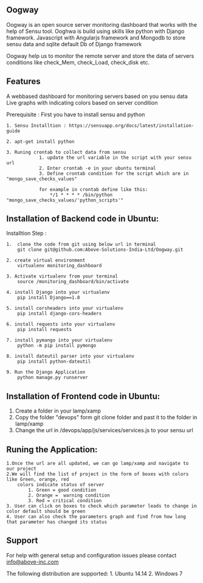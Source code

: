 
## Oogway

Oogway is an open source server monitoring dashboard that works with the help of Sensu tool. Ooghwa is build using skills like python with Django framework. Javascript with Angularjs framework and Mongodb to store sensu data and sqlite default Db of Django framework

Oogway help us to monitor the remote server and store the data of servers conditions like check_Mem, check_Load, check_disk etc.

## Features

A webbased dashboard for monitoring servers based on you sensu data
Live graphs with indicating colors based on server condition


Prerequisite : First you have to install sensu and python
	
	1. Sensu Installtion : https://sensuapp.org/docs/latest/installation-guide

	2. apt-get install python  

	3. Runing crontab to collect data from sensu
				1. update the url variable in the script with your sensu url 
				2. Enter crontab -e in your ubuntu terminal
				3. Define crontab condition for the script which are in "mongo_save_checks_values"

				for example in crontab define like this:
					*/1 * * * * /bin/python "mongo_save_checks_values/'python_scripts'"


## Installation of Backend code in Ubuntu:

Installtion Step :

	1.  clone the code from git using below url in terminal 
	 	git clone git@github.com:Above-Solutions-India-Ltd/Oogway.git

	2. create virtual environment
		virtualenv monitoring_dashboard

	3. Activate virtualenv from your terminal
		source /monitoring_dashboard/bin/activate

	4. install Django into your virtualenv
		pip install Django==1.8

	5. install corsheaders into your virtualenv
		pip install django-cors-headers

	6. install requests into your virtualenv
		pip install requests

	7. install pymango into your virtualenv
		python -m pip install pymongo

	8. install dateutil parser into your virtualenv
		pip install python-dateutil	

	9. Run the Django Application
		python manage.py runserver


## Installation of Frontend code in Ubuntu:
1. Create a folder in your lamp/xamp
2. Copy the folder "devops" form git clone folder and past it to the folder in lamp/xamp
3. Change the url in /devops/app/js/services/services.js to your sensu url 


## Runing the Application:
	1.Once the url are all updated, we can go lamp/xamp and navigate to our project
	2.We will find the list of project in the form of boxes with colors like Green, orange, red
		colors indicate status of server
			1. Green = good condition
			2. Orange =  warning condition
			3. Red = critical condition
	3. User can click on boxes to check which parameter leads to change in color default should be green
	4. User can also check the parameters graph and find from how long that parameter has changed its status 




## Support

For help with general setup and configuration issues please contact info@above-inc.com


The following distribution are supported:
	1. Ubuntu 14.14
	2. Windows 7
